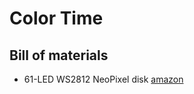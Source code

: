 # Color Time

## Bill of materials

- 61-LED WS2812 NeoPixel disk [amazon](https://www.amazon.fr/gp/product/B07L7ZPPV9/ref=ppx_yo_dt_b_asin_title_o00_s00?ie=UTF8&psc=1)
